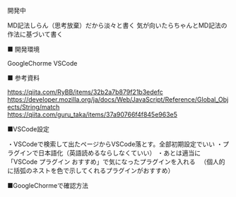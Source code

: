 開発中

MD記法しらん（思考放棄）だから淡々と書く
気が向いたらちゃんとMD記法の作法に基づいて書く

■ 開発環境

GoogleChorme
VSCode

■ 参考資料

https://qiita.com/RyBB/items/32b2a7b879f21b3edefc
https://developer.mozilla.org/ja/docs/Web/JavaScript/Reference/Global_Objects/String/match
https://qiita.com/guru_taka/items/37a90766f4f845e963e5

■VSCode設定

・VSCodeで検索して出たページからVSCode落とす。全部初期設定でいい
・プラグインで日本語化（英語読めるならしなくていい）
・あとは適当に「VSCode プラグイン おすすめ」で気になったプラグインを入れる
　（個人的に括弧のネストを色で示してくれるプラグインがおすすめ）

■GoogleChormeで確認方法

